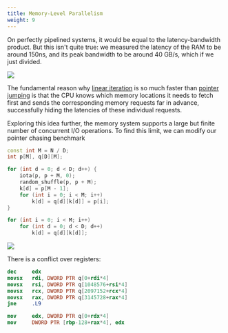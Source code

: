 ```yaml
---
title: Memory-Level Parallelism
weight: 9
---
```


On perfectly pipelined systems, it would be equal to the latency-bandwidth product. But this isn't quite true: we measured the latency of the RAM to be around 150ns, and its peak bandwidth to be around 40 GB/s, which if we just divided.

![](../img/latency-bandwidth.svg)

The fundamental reason why [linear iteration](../bandwidth) is so much faster than [pointer jumping](../latency) is that the CPU knows which memory locations it needs to fetch first and sends the corresponding memory requests far in advance, successfully hiding the latencies of these individual requests.

Exploring this idea further, the memory system supports a large but finite number of concurrent I/O operations. To find this limit, we can modify our pointer chasing benchmark

<!--

The reason why bandwidth benchmark works is because you can simply execute a long series of independent read or write queries, and the scheduler, having access to them in advance, reorders and overlaps them, hiding their latency and maximizing the total throughput.

Memory requests can overlap in time: while you wait for a read request to complete, you can sand a few others, which will be executed concurrently. In some contexts that allow for many concurrent I/O operations it therefore makes more sense to talk abound memory *bandwidth* than *latency*.

-->


```c++
const int M = N / D;
int p[M], q[D][M];

for (int d = 0; d < D; d++) {
    iota(p, p + M, 0);
    random_shuffle(p, p + M);
    k[d] = p[M - 1];
    for (int i = 0; i < M; i++)
        k[d] = q[d][k[d]] = p[i];
}

for (int i = 0; i < M; i++)
    for (int d = 0; d < D; d++)
        k[d] = q[d][k[d]];
```

![](../img/permutation-mlp.svg)

There is a conflict over registers:

```nasm
dec     edx
movsx   rdi, DWORD PTR q[0+rdi*4]
movsx   rsi, DWORD PTR q[1048576+rsi*4]
movsx   rcx, DWORD PTR q[2097152+rcx*4]
movsx   rax, DWORD PTR q[3145728+rax*4]
jne     .L9
```

```nasm
mov     edx, DWORD PTR q[0+rdx*4]
mov     DWORD PTR [rbp-128+rax*4], edx
```
